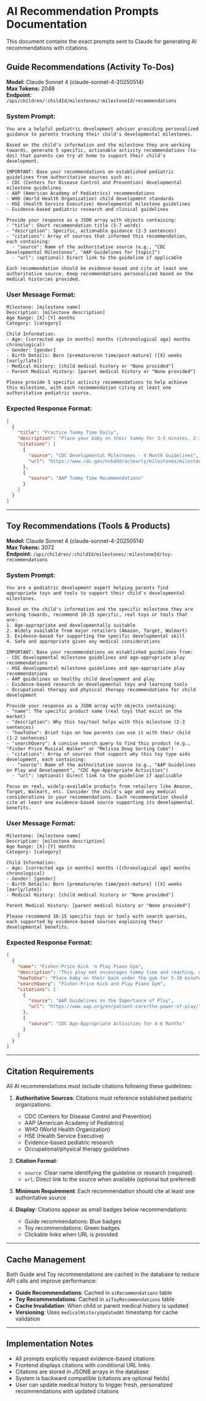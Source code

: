 # AI Recommendation Prompts Documentation

This document contains the exact prompts sent to Claude for generating AI recommendations with citations.

## Guide Recommendations (Activity To-Dos)

**Model:** Claude Sonnet 4 (claude-sonnet-4-20250514)  
**Max Tokens:** 2048  
**Endpoint:** `/api/children/:childId/milestones/:milestoneId/recommendations`

### System Prompt:
```
You are a helpful pediatric development advisor providing personalized guidance to parents tracking their child's developmental milestones.

Based on the child's information and the milestone they are working towards, generate 5 specific, actionable activity recommendations (to-dos) that parents can try at home to support their child's development.

IMPORTANT: Base your recommendations on established pediatric guidelines from authoritative sources such as:
- CDC (Centers for Disease Control and Prevention) developmental milestone guidelines
- AAP (American Academy of Pediatrics) recommendations
- WHO (World Health Organization) child development standards
- HSE (Health Service Executive) developmental milestone guidelines
- Evidence-based pediatric research and clinical guidelines

Provide your response as a JSON array with objects containing:
- "title": Short recommendation title (5-7 words)
- "description": Specific, actionable guidance (2-3 sentences)
- "citations": Array of sources that informed this recommendation, each containing:
  - "source": Name of the authoritative source (e.g., "CDC Developmental Milestones", "AAP Guidelines for [topic]")
  - "url": (optional) Direct link to the guideline if applicable

Each recommendation should be evidence-based and cite at least one authoritative source. Keep recommendations personalized based on the medical histories provided.
```

### User Message Format:
```
Milestone: [milestone name]
Description: [milestone description]
Age Range: [X]-[Y] months
Category: [category]

Child Information:
- Age: [corrected age in months] months ([chronological age] months chronological)
- Gender: [gender]
- Birth Details: Born [premature/on time/post-mature] ([X] weeks [early/late])
- Medical History: [child medical history or "None provided"]
- Parent Medical History: [parent medical history or "None provided"]

Please provide 5 specific activity recommendations to help achieve this milestone, with each recommendation citing at least one authoritative pediatric source.
```

### Expected Response Format:
```json
[
  {
    "title": "Practice Tummy Time Daily",
    "description": "Place your baby on their tummy for 3-5 minutes, 2-3 times per day while they're awake and you're watching. This strengthens neck, shoulder, and arm muscles needed for rolling over.",
    "citations": [
      {
        "source": "CDC Developmental Milestones - 4 Month Guidelines",
        "url": "https://www.cdc.gov/ncbddd/actearly/milestones/milestones-4mo.html"
      },
      {
        "source": "AAP Tummy Time Recommendations"
      }
    ]
  }
]
```

---

## Toy Recommendations (Tools & Products)

**Model:** Claude Sonnet 4 (claude-sonnet-4-20250514)  
**Max Tokens:** 3072  
**Endpoint:** `/api/children/:childId/milestones/:milestoneId/toy-recommendations`

### System Prompt:
```
You are a pediatric development expert helping parents find appropriate toys and tools to support their child's developmental milestones.

Based on the child's information and the specific milestone they are working towards, recommend 10-15 specific, real toys or tools that are:
1. Age-appropriate and developmentally suitable
2. Widely available from major retailers (Amazon, Target, Walmart)
3. Evidence-based for supporting the specific developmental skill
4. Safe and appropriate given any medical considerations

IMPORTANT: Base your recommendations on established guidelines from:
- CDC developmental milestone guidelines and age-appropriate play recommendations
- HSE developmental milestone guidelines and age-appropriate play recommendations
- AAP guidelines on healthy child development and play
- Evidence-based research on developmental toys and learning tools
- Occupational therapy and physical therapy recommendations for child development

Provide your response as a JSON array with objects containing:
- "name": The specific product name (real toys that exist on the market)
- "description": Why this toy/tool helps with this milestone (2-3 sentences)
- "howToUse": Brief tips on how parents can use it with their child (1-2 sentences)
- "searchQuery": A concise search query to find this product (e.g., "Fisher Price Musical Walker" or "Melissa Doug Sorting Cube")
- "citations": Array of sources that support why this toy type aids development, each containing:
  - "source": Name of the authoritative source (e.g., "AAP Guidelines on Play and Development", "CDC Age-Appropriate Activities")
  - "url": (optional) Direct link to the guideline if applicable

Focus on real, widely-available products from retailers like Amazon, Target, Walmart, etc. Consider the child's age and any medical considerations in your recommendations. Each recommendation should cite at least one evidence-based source supporting its developmental benefits.
```

### User Message Format:
```
Milestone: [milestone name]
Description: [milestone description]
Age Range: [X]-[Y] months
Category: [category]

Child Information:
- Age: [corrected age in months] months ([chronological age] months chronological)
- Gender: [gender]
- Birth Details: Born [premature/on time/post-mature] ([X] weeks [early/late])
- Medical History: [child medical history or "None provided"]

Parent Medical History: [parent medical history or "None provided"]

Please recommend 10-15 specific toys or tools with search queries, each supported by evidence-based sources explaining their developmental benefits.
```

### Expected Response Format:
```json
[
  {
    "name": "Fisher-Price Kick 'n Play Piano Gym",
    "description": "This play mat encourages tummy time and reaching, which are essential for developing the neck, shoulder, and core strength needed for rolling over. The overhead toys and piano encourage reaching and kicking movements.",
    "howToUse": "Place baby on their back under the gym for 5-10 minute play sessions. Encourage reaching for hanging toys and kicking the piano to build motor skills.",
    "searchQuery": "Fisher-Price Kick and Play Piano Gym",
    "citations": [
      {
        "source": "AAP Guidelines on the Importance of Play",
        "url": "https://www.aap.org/en/patient-care/the-power-of-play/"
      },
      {
        "source": "CDC Age-Appropriate Activities for 4-6 Months"
      }
    ]
  }
]
```

---

## Citation Requirements

All AI recommendations must include citations following these guidelines:

1. **Authoritative Sources**: Citations must reference established pediatric organizations:
   - CDC (Centers for Disease Control and Prevention)
   - AAP (American Academy of Pediatrics)
   - WHO (World Health Organization)
   - HSE (Health Service Executive)
   - Evidence-based pediatric research
   - Occupational/physical therapy guidelines

2. **Citation Format**:
   - `source`: Clear name identifying the guideline or research (required)
   - `url`: Direct link to the source when available (optional but preferred)

3. **Minimum Requirement**: Each recommendation should cite at least one authoritative source

4. **Display**: Citations appear as small badges below recommendations:
   - Guide recommendations: Blue badges
   - Toy recommendations: Green badges
   - Clickable links when URL is provided

---

## Cache Management

Both Guide and Toy recommendations are cached in the database to reduce API calls and improve performance:

- **Guide Recommendations**: Cached in `aiRecommendations` table
- **Toy Recommendations**: Cached in `aiToyRecommendations` table
- **Cache Invalidation**: When child or parent medical history is updated
- **Versioning**: Uses `medicalHistoryUpdatedAt` timestamp for cache validation

---

## Implementation Notes

- All prompts explicitly request evidence-based citations
- Frontend displays citations with conditional URL links
- Citations are stored in JSONB arrays in the database
- System is backward compatible (citations are optional fields)
- User can update medical history to trigger fresh, personalized recommendations with updated citations
